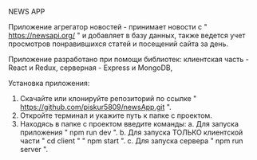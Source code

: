 NEWS APP

Приложение агрегатор новостей - принимает новости с " https://newsapi.org/ " и добавляет в базу данных, также ведется учет просмотров  понравившихся статей и посещений сайта за день.

Приложение разработано при помощи библиотек: клиентская часть - React и Redux, серверная - Express и MongoDB,

Установка приложения:

1. Скачайте или клонируйте репозиторий по ссылке " https://github.com/piskur5809/newsApp.git ".
2. Откройте терминал и укажите путь к папке с проектом.
3. Находясь в папке с проектом введите команды:
    а. Для запуска приложения " npm run dev ".
    b. Для запуска ТОЛЬКО клиентской части " cd client " " npm start ".
    с. Для запуска сервера " npm run server ".

